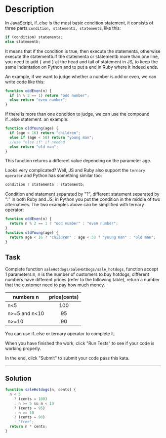 # Description

In JavaScript, if..else is the most basic condition statement, it consists of three parts:`condition, statement1, statement2`, like this:

```js
if (condition) statementa;
else statementb;
```

It means that if the condition is true, then execute the statementa, otherwise execute the statementb.If the statementa or statementb more than one line, you need to add `{` and `}` at the head and tail of statement in JS, to keep the same indentation on Python and to put a end in Ruby where it indeed ends.

An example, if we want to judge whether a number is odd or even, we can write code like this:

```js
function oddEven(n) {
  if (n % 2 == 1) return "odd number";
  else return "even number";
}
```

If there is more than one condition to judge, we can use the compound if...else statement. an example:

```js
function oldYoung(age) {
  if (age < 16) return "children";
  else if (age < 50) return "young man";
  //use "else if" if needed
  else return "old man";
}
```

This function returns a different value depending on the parameter age.

Looks very complicated? Well, JS and Ruby also support the `ternary operator` and Python has something similar too:

```js
condition ? statementa : statementb;
```

Condition and statement separated by "?", different statement separated by ":" in both Ruby and JS; in Python you put the condition in the middle of two alternatives. The two examples above can be simplified with ternary operator:

```js
function oddEven(n) {
  return n % 2 == 1 ? "odd number" : "even number";
}
function oldYoung(age) {
  return age < 16 ? "children" : age < 50 ? "young man" : "old man";
}
```

## Task

Complete function `saleHotdogs/SaleHotDogs/sale_hotdogs`, function accept 1 parameters:n, n is the number of customers to buy hotdogs, different numbers have different prices (refer to the following table), return a number that the customer need to pay how much money.

| numbers n     | price(cents) |
| ------------- | :----------: |
| n<5           |     100      |
| n>=5 and n<10 |      95      |
| n>=10         |      90      |

You can use if..else or ternary operator to complete it.

When you have finished the work, click "Run Tests" to see if your code is working properly.

In the end, click "Submit" to submit your code pass this kata.

---

## Solution

```js
function saleHotdogs(n, cents) {
  n < 5
    ? (cents = 100)
    : n >= 5 && n < 10
    ? (cents = 95)
    : n >= 10
    ? (cents = 90)
    : "free";
  return n * cents;
}
```
